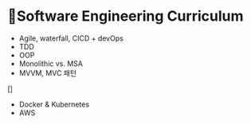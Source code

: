 # 🍦Software Engineering Curriculum
- Agile, waterfall, CICD + devOps
- TDD
- OOP
- Monolithic vs. MSA
- MVVM, MVC 패턴

[]
- Docker & Kubernetes
- AWS